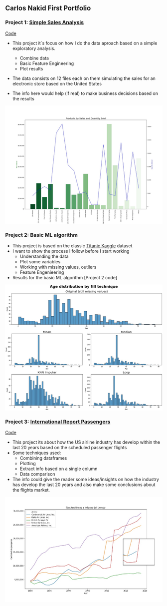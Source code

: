 ## Carlos Nakid First Portfolio

### Project 1: [Simple Sales Analysis](https://github.com/carlosnkd/Simple-Sales-Analysis)
[Code](https://github.com/carlosnkd/Simple-Sales-Analysis/blob/main/Simple%20Sales%20Analysis.ipynb)
* This project it´s focus on how I do the data aproach based on a simple exploratory analysis.
  * Combine data
  * Basic Feature Engineering
  * Plot results
  
* The data consists on 12 files each on them simulating the sales for an electronic store based on the United States
* The info here would help (if real) to make business decisions based on the results



![](https://github.com/carlosnkd/First_Porfolio/blob/main/IMAGES/plot.jpg)



### Preject 2: Basic ML algorithm
* This project is based on the classic [Titanic Kaggle](https://www.kaggle.com/c/titanic/data) dataset
* I want to show the process I follow before I start working
  * Understanding the data
  * Plot some variables
  * Working with missing values, outliers
  * Feature Engenieering
* Results for the basic ML algorithm
[Project 2 code]

 ![](https://github.com/carlosnkd/First_Porfolio/blob/main/IMAGES/Titanic%20Technique.jpg)



### Project 3: [International Report Passengers](https://github.com/carlosnkd/Flights)
[Code](https://github.com/carlosnkd/Flights/blob/main/Flights.ipynb)
* This project its about how the US airline industry has develop within the last 20 years based on the scheduled passenger flights
* Some techniques used:
   * Combining dataframes
   * Plotting
   * Extract info based on a single column
   * Data comparison 
* The info could give the reader some ideas/insights on how the industry has develop the last 20 years and also make some conclusions about the flights market. 


![](https://github.com/carlosnkd/First_Porfolio/blob/main/IMAGES/flights.jpg)
